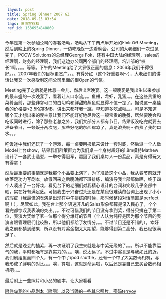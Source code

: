```yaml
---
 layout: post
 title: Spring Dinner 2007 GZ
 date: 2018-09-15 03:54
 tags: 旧博客存档
 ref_id: 1536954848869
---
```

今年是第一次参加公司的春茗活动，活动从下午两点半开始的Kick Off Meeting，然后到晚上的Spring
Dinner，一边吃晚饭一边看晚会。公司的大老细们一次过见完了，PCCW Solutions的总经理George
Fok，还有中国大陆的经理啊，sales的经理啊，财务的经理啊，我们这边办公司两个部门的经理啊，培训部的“校长”啊，。。。等等。下午的Meeting给了大家很正面的信息：2006年我们干得很好。。。2007年我们的目标更宽广。。。有得分红（这个好重要啊～），大老细们的讲话让我又一次感受到这间公司里面的很Open的气氛。



Meeting完了之后就是休息一会儿，然后出席晚宴。这一顿晚宴是我出生以来参加的最丰盛的一次晚宴了，看着让人口水流。。。鱼翅，龙虾，乳猪，。。在这些贵重的菜肴面前，那些非常可口的白切鸡和鲜甜的蒸鱼就显得不值一提了。据说这一桌佳肴的价格要<2.5K的RMB，讲出来都吓我一跳，早知道多吃点啦。。。可是不知道哪个天才想出来的馊主意让我们不能好好地尽尝这一顿宝贵的晚餐，居然要晚会和吃饭同时进行，除了那些老总之外，我们大部分人都有节目，结果饭没吃完就要去准备节目，一顿饭分两次吃，那些好吃的东西都凉了，真是浪费啊～白费了我的口水。。。



吃饭途中我们还玩了一个游戏，每一桌要用报纸来设计一套时装，然后派一个人做Model上台show，结果我们群策群力为我们桌一个身材超好的1.8m模特Mathew设计了一套武士造型，一举夺得冠军，赢回了我们桌每人一份奖品，真是有得玩又有得拿！



然后最重要的事情就是我那个小品要上演了，为了准备这个小品，我从春节前就开始落足功力写剧本，放假回来之后晚晚都下班排练，编演导我全部都做晒，终于四个人凑出了一台好戏，看见台下的老细们对我精心设计的台词和笑段几乎全部中晒，实在好有满足感。可惜我由于兴奋过头还是在某段很难读的台词上出现了小小的瑕疵（我最佳的表演是出现在中午排练的时候，那时候整段对话简直是perfect啊！），尽管如此，我在台上那个语速非凡的Sales形象都算是深入民心了，个个看完都惊叹我表演的突出。。。不过可惜我们的节目没有拿到奖，得分只排在了第二位，表演大奖给了第一位那个得分爆灯的节目（个人认为纯粹是因为那个节目的表演者跟管理层们比较熟，所以他们都给了友情分。。。不过节目还是不错的），幸好我之前都猜到结果，所以没有对奖金抱太大期望，能够得到第二高分，我已经很满足了。



然后就是晚会的抽奖，再一次证明了我生来就是与中奖无缘的了。。。所以不能靠运气的我，平时都唯有是靠实力的。。。噢，说太远了。不过中奖真是与我如此的近，我们剧组里面四个人，有一个中了ipod
shuffle，还有一个中了大奖数码相机，与我形成了鲜明的对比。。。唉，算啦，这就是命运啦，以后还是靠自己去买台数码相机吧。。。



最后附上一些照片和小品的剧本，让大家看看



[附件@我的小品剧本（附图）以及当晚的一些其它照片，密码terryoy](http://rapidshare.com/files/20794623/2007springdinner.zip)

